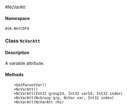 #NcVarAtt

#### Namespace
`ASA.NetCDF4`

### Class `NcVarAtt`
#### Description
A variable attribute.
#### Methods
        +GetParentVar()
        +NcVarAtt()
        +NcVarAtt(Int32 groupId, Int32 varId, Int32 index)
        +NcVarAtt(NcGroup grp, NcVar var, Int32 index)
        +NcVarAtt(NcVarAtt rhs)

